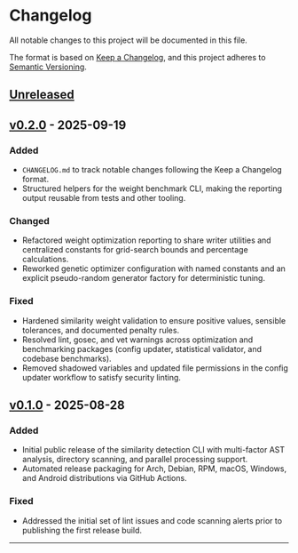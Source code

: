 # Changelog

All notable changes to this project will be documented in this file.

The format is based on [Keep a Changelog](https://keepachangelog.com/en/1.1.0/),
and this project adheres to [Semantic Versioning](https://semver.org/spec/v2.0.0.html).

## [Unreleased]

## [v0.2.0] - 2025-09-19

### Added

- `CHANGELOG.md` to track notable changes following the Keep a Changelog format.
- Structured helpers for the weight benchmark CLI, making the reporting output
  reusable from tests and other tooling.

### Changed

- Refactored weight optimization reporting to share writer utilities and
  centralized constants for grid-search bounds and percentage calculations.
- Reworked genetic optimizer configuration with named constants and an explicit
  pseudo-random generator factory for deterministic tuning.

### Fixed

- Hardened similarity weight validation to ensure positive values, sensible
  tolerances, and documented penalty rules.
- Resolved lint, gosec, and vet warnings across optimization and benchmarking
  packages (config updater, statistical validator, and codebase benchmarks).
- Removed shadowed variables and updated file permissions in the config
  updater workflow to satisfy security linting.

## [v0.1.0] - 2025-08-28

### Added

- Initial public release of the similarity detection CLI with multi-factor
  AST analysis, directory scanning, and parallel processing support.
- Automated release packaging for Arch, Debian, RPM, macOS, Windows, and
  Android distributions via GitHub Actions.

### Fixed

- Addressed the initial set of lint issues and code scanning alerts prior to
  publishing the first release build.

---

[v0.2.0]: https://github.com/paveg/similarity-go/releases/tag/v0.2.0
[v0.1.0]: https://github.com/paveg/similarity-go/releases/tag/v0.1.0
[Unreleased]: https://github.com/paveg/similarity-go/compare/v0.2.0...HEAD
